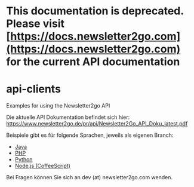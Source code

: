 # This documentation is deprecated. Please visit [https://docs.newsletter2go.com](https://docs.newsletter2go.com) for the current API documentation


# api-clients
Examples for using the Newsletter2go API

Die aktuelle API Dokumentation befindet sich hier:
https://www.newsletter2go.de/pr/api/Newsletter2Go_API_Doku_latest.pdf

Beispiele gibt es für folgende Sprachen, jeweils als eigenen Branch:
- [Java](../../tree/java)
- [PHP](../../tree/php)
- [Python](../../tree/python)
- [Node.js (CoffeeScript)](../../tree/node.js)

Bei Fragen können Sie sich an dev (at) newsletter2go.com wenden.
